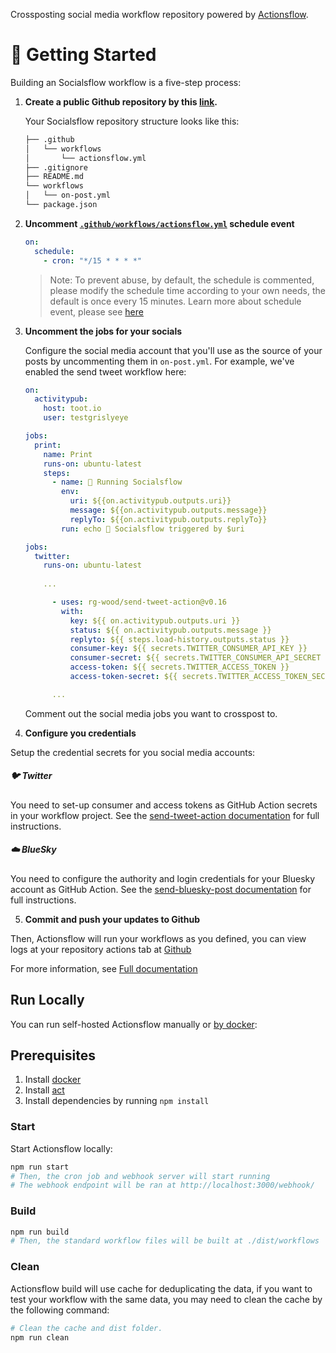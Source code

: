 
Crossposting social media workflow repository powered by [Actionsflow](https://github.com/actionsflow/actionsflow).

# 🏁 Getting Started

Building an Socialsflow workflow is a five-step process:

1. **Create a public Github repository by this [link](https://github.com/rg-wood/socialsflow/generate).**

   Your Socialsflow repository structure looks like this:

   ```sh
   ├── .github
   │   └── workflows
   │       └── actionsflow.yml
   ├── .gitignore
   ├── README.md
   └── workflows
   │   └── on-post.yml
   └── package.json
   ```

2. **Uncomment [`.github/workflows/actionsflow.yml`](/.github/workflows/actionsflow.yml) schedule event**

    ```yml
    on:
      schedule:
        - cron: "*/15 * * * *"
    ```
    > Note: To prevent abuse, by default, the schedule is commented, please modify the schedule time according to your own needs, the default is once every 15 minutes. Learn more about schedule event, please see [here](https://docs.github.com/en/actions/reference/events-that-trigger-workflows#schedule)

3. **Uncomment the jobs for your socials**

   Configure the social media account that you'll use as the source of your posts by uncommenting them in `on-post.yml`. For example, we've enabled the send tweet workflow here: 

   ```yaml
   on:
     activitypub:
       host: toot.io
       user: testgrislyeye
   
   jobs:
     print:
       name: Print
       runs-on: ubuntu-latest
       steps:
         - name: 🏁 Running Socialsflow
           env:
             uri: ${{on.activitypub.outputs.uri}}
             message: ${{on.activitypub.outputs.message}}
             replyTo: ${{on.activitypub.outputs.replyTo}}
           run: echo 🔫 Socialsflow triggered by $uri
   
   jobs:
     twitter:
       runs-on: ubuntu-latest
       
       ...
   
         - uses: rg-wood/send-tweet-action@v0.16
           with:
             key: ${{ on.activitypub.outputs.uri }}
             status: ${{ on.activitypub.outputs.message }}
             replyto: ${{ steps.load-history.outputs.status }}
             consumer-key: ${{ secrets.TWITTER_CONSUMER_API_KEY }}
             consumer-secret: ${{ secrets.TWITTER_CONSUMER_API_SECRET }}
             access-token: ${{ secrets.TWITTER_ACCESS_TOKEN }}
             access-token-secret: ${{ secrets.TWITTER_ACCESS_TOKEN_SECRET }}
   
         ...
   ```
   
   Comment out the social media jobs you want to crosspost to.
   
4. **Configure you credentials**

Setup the credential secrets for you social media accounts:

##### 🐦 Twitter

You need to set-up consumer and access tokens as GitHub Action secrets in your workflow project. See the [send-tweet-action documentation](https://github.com/marketplace/actions/send-tweet-action#secret-configuration) for full instructions.

##### ☁️ BlueSky

You need to configure the authority and login credentials for your Bluesky account as GitHub Action. See the [send-bluesky-post documentation](https://github.com/marketplace/actions/send-bluesky-post#specify-authority) for full instructions.


5. **Commit and push your updates to Github**

Then, Actionsflow will run your workflows as you defined, you can view logs at your repository actions tab at [Github](https://github.com)

For more information, see [Full documentation](https://actionsflow.github.io/docs/)

## Run Locally

You can run self-hosted Actionsflow manually or [by docker](https://actionsflow.github.io/docs/self-hosted/#docker): 

## Prerequisites

1. Install [docker](https://docs.docker.com/get-docker/)
1. Install [act](https://github.com/nektos/act)
1. Install dependencies by running `npm install`

### Start

Start Actionsflow locally:

```bash
npm run start
# Then, the cron job and webhook server will start running
# The webhook endpoint will be ran at http://localhost:3000/webhook/
```

### Build

```bash
npm run build
# Then, the standard workflow files will be built at ./dist/workflows
```

### Clean

Actionsflow build will use cache for deduplicating the data, if you want to test your workflow with the same data, you may need to clean the cache by the following command:

```bash
# Clean the cache and dist folder.
npm run clean
```
